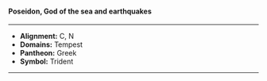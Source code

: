 #### Poseidon, God of the sea and earthquakes
___

- **Alignment:** C, N
- **Domains:** Tempest
- **Pantheon:** Greek
- **Symbol:** Trident
___
